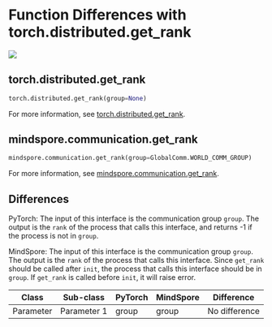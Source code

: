 # Function Differences with torch.distributed.get_rank

<a href="https://gitee.com/mindspore/docs/blob/r2.0/docs/mindspore/source_en/note/api_mapping/pytorch_diff/get_rank.md" target="_blank"><img src="https://mindspore-website.obs.cn-north-4.myhuaweicloud.com/website-images/r2.0/resource/_static/logo_source_en.png"></a>

## torch.distributed.get_rank

```python
torch.distributed.get_rank(group=None)
```

For more information, see [torch.distributed.get_rank](https://pytorch.org/docs/1.8.1/distributed.html#torch.distributed.get_rank).

## mindspore.communication.get_rank

```python
mindspore.communication.get_rank(group=GlobalComm.WORLD_COMM_GROUP)
```

For more information, see [mindspore.communication.get_rank](https://mindspore.cn/docs/en/r2.0/api_python/mindspore.communication.html#mindspore.communication.get_rank).

## Differences

PyTorch: The input of this interface is the communication group `group`.
The output is the `rank` of the process that calls this interface, and returns -1 if the process is not in `group`.

MindSpore: The input of this interface is the communication group `group`. The output is the `rank` of the process that calls this interface. Since `get_rank` should be called after `init`, the process that calls this interface should be in `group`. If `get_rank` is called before `init`, it will raise error.

| Class | Sub-class |PyTorch | MindSpore | Difference |
| --- | --- | --- | --- |---|
| Parameter  | Parameter 1 | group | group |No difference|
